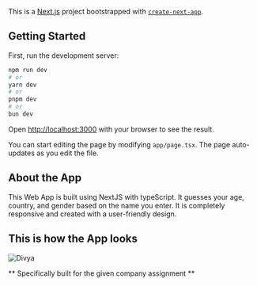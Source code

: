 This is a [Next.js](https://nextjs.org/) project bootstrapped with [`create-next-app`](https://github.com/vercel/next.js/tree/canary/packages/create-next-app).

## Getting Started

First, run the development server:

```bash
npm run dev
# or
yarn dev
# or
pnpm dev
# or
bun dev
```

Open [http://localhost:3000](http://localhost:3000) with your browser to see the result.

You can start editing the page by modifying `app/page.tsx`. The page auto-updates as you edit the file.


## About the App

This Web App is built using NextJS with typeScript.
It guesses your age, country, and gender based on the name you enter. 
It is completely responsive and created with a user-friendly design.


## This is how the App looks
![Divya](https://imgur.com/NLhYAah.png)

** Specifically built for the given company assignment **
